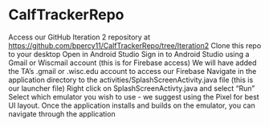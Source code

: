 # CalfTrackerRepo
Access our GitHub Iteration 2 repository at  https://github.com/bpercy11/CalfTrackerRepo/tree/Iteration2 
Clone this repo to your desktop
Open in Android Studio
Sign in to Android Studio using a Gmail or Wiscmail account (this is for Firebase access)
We will have added the TA’s .gmail or .wisc.edu account to access our Firebase
Navigate in the application directory to the activities/SplashScreenActivity.java file (this is our launcher file)
Right click on SplashScreenActivty.java and select “Run”
Select which emulator you wish to use - we suggest using the Pixel for best UI layout.
Once the application installs and builds on the emulator, you can navigate through the application
